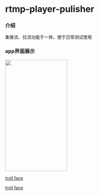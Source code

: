 # rtmp-player-pulisher

### 介绍
集推流、拉流功能于一体，便于日常测试使用

### app界面展示
<img src="https://i.loli.net/2020/03/15/ZvecDP5qYgHwaTi.png" width="200" height="360"/>

<a href='https://troll-face.com'>troll face</a>

<a href='https://link.zhihu.com/?target=https%3A%2F%2Ftroll-face.com'>troll face</a>
